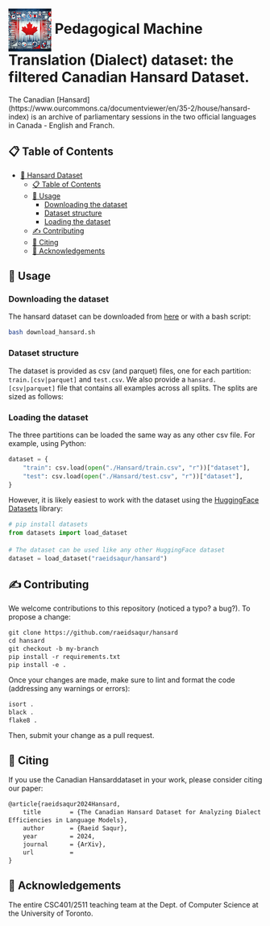 <h1>
  <img alt="RH" src="./icon.png" style="display:inline-block; vertical-align:middle" />
   Pedagogical Machine Translation (Dialect) dataset: the filtered Canadian Hansard Dataset. 
</h1>
The Canadian [Hansard](https://www.ourcommons.ca/documentviewer/en/35-2/house/hansard-index) is an archive of parliamentary sessions in the two official languages in Canada - English and Franch. 

## 📋 Table of Contents

- [🧩 Hansard Dataset](#-hansard-dataset)
  - [📋 Table of Contents](#-table-of-contents)
  - [📖 Usage](#-usage)
    - [Downloading the dataset](#downloading-the-dataset)
    - [Dataset structure](#dataset-structure)
    - [Loading the dataset](#loading-the-dataset)
  <!--- [Evaluating](#evaluating)
     - [Running the baselines](#running-the-baselines)
      - [Word Embeddings and Pre-trained Language Models](#word-embeddings-and-pre-trained-language-models)
      - [Large Language Models](#large-language-models) -->
  - [✍️ Contributing](#️-contributing)
  - [📝 Citing](#-citing)
  - [🙏 Acknowledgements](#-acknowledgements)

## 📖 Usage

### Downloading the dataset

The hansard dataset can be downloaded from [here](https://www.cs.toronto.edu/~raeidsaqur/hansard/hansard.tar.gz) or with a bash script:
    
```bash
bash download_hansard.sh
```

### Dataset structure

The dataset is provided as csv (and parquet) files, one for each partition: `train.[csv|parquet]` and `test.csv`. We also provide a `hansard.[csv|parquet]` file that contains all examples across all splits. The splits are sized as follows:

<!-- 
| Split | # Walls | 
|:-------|:---------:|
| `train` |   311K   |
| `test`  |   49K    |

Here is an example of the dataset's structure:

```csv

```
 -->

### Loading the dataset

The three partitions can be loaded the same way as any other csv file. For example, using Python:

```python
dataset = {
    "train": csv.load(open("./Hansard/train.csv", "r"))["dataset"],
    "test": csv.load(open("./Hansard/test.csv", "r"))["dataset"],
}
```

However, it is likely easiest to work with the dataset using the [HuggingFace Datasets](https://huggingface.co/datasets) library:

```python
# pip install datasets
from datasets import load_dataset

# The dataset can be used like any other HuggingFace dataset
dataset = load_dataset("raeidsaqur/hansard")

```

<!-- > __Note__ -->
<!-- ### Evaluating

We provide a script for evaluating the performance of a model on the dataset. Before running, make sure you have installed the requirements and package:

```bash
pip install -r requirements.txt
pip install -e .
```

To run the evaluation script:

### Running the baselines

 -->

## ✍️ Contributing

We welcome contributions to this repository (noticed a typo? a bug?). To propose a change:

```
git clone https://github.com/raeidsaqur/hansard
cd hansard
git checkout -b my-branch
pip install -r requirements.txt
pip install -e .
```

Once your changes are made, make sure to lint and format the code (addressing any warnings or errors):

```
isort .
black .
flake8 .
```

Then, submit your change as a pull request.

## 📝 Citing

If you use the Canadian Hansarddataset in your work, please consider citing our paper:

```
@article{raeidsaqur2024Hansard,
    title        = {The Canadian Hansard Dataset for Analyzing Dialect Efficiencies in Language Models},
    author       = {Raeid Saqur},
    year         = 2024,
    journal      = {ArXiv},
    url          = 
}
```

## 🙏 Acknowledgements

The entire CSC401/2511 teaching team at the Dept. of Computer Science at the University of Toronto.

